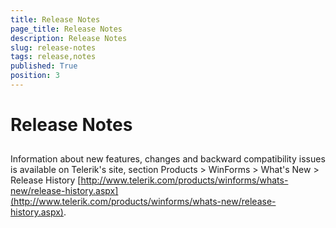 ```yaml
---
title: Release Notes
page_title: Release Notes
description: Release Notes
slug: release-notes
tags: release,notes
published: True
position: 3
---
```


# Release Notes



## 

Information about new features, changes and backward compatibility issues is available on Telerik's site, section Products > WinForms > What's New > Release History [http://www.telerik.com/products/winforms/whats-new/release-history.aspx](http://www.telerik.com/products/winforms/whats-new/release-history.aspx).
        
